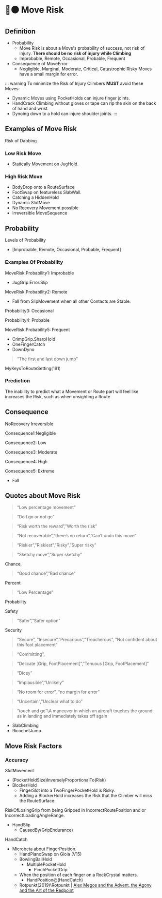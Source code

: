 

# 🔷🟠 Move Risk

## Definition

- Probability
    - Move Risk is about a Move's probability of success, not risk of injury. **There should be no risk of injury while Climbing**
    - Improbable, Remote, Occasional, Probable, Frequent
- Consequence of <move>MoveError</move>
    - Negligible, Marginal, Moderate, Critical, Catastrophic
Risky Moves have a small margin for error. 


::: warning
To minimize the Risk of Injury Climbers **MUST** avoid these Moves:
- <move>Dynamic Moves</move> using <envi>PocketHolds</envi> can <move>injure finger joints</move>.
- <move>HandCrack</move> Climbing without gloves or tape can rip the skin on the back of hand and wrist.
- <move>Dynoing</move> down to a <envi>hold</envi> can injure shoulder joints.
:::



## Examples of <move>Move Risk</move>

Risk of <move>Dabbing</move>


### Low Risk <move>Move</move>

- <move>Statically Movement</move> on <envi>JugHold</envi>.

### High Risk <move>Move</move>

- <move>BodyDrop</move> onto a <route>RouteSurface</route> 
- <move>FootSwap</move> on <envi>featureless SlabWall</envi>.
- <move>Catching</move> a <envi>HiddenHold</envi>
- <move>Dynamic SlotMove</move>
- No <move>Recovery Movement</move> possible
- <move>Irreversible MoveSequence</move>

## <neuro>Probability</neuro>

Levels of Probability
- [Improbable, Remote, Occasional, Probable, Frequent]

### Examples Of Probability

MoveRisk.Probability1: Improbable
- <move>JugGrip.Error.Slip</move>

MoveRisk.Probability2: Remote
- <move>Fall</move> from <move>SlipMovement</move> when all other Contacts are Stable.

Probability3: Occasional

Probability4: Probable

MoveRisk.Probability5: Frequent

- <move>CrimpGrip.SharpHold</move>
- <move>OneFingerCatch</move>
- <move>DownDyno</move>

> “The first and last down jump”

MyKeysToRouteSetting(191)

### Prediction

The inability to <neuro>predict</neuro> what a <move>Movement</move> or <route>Route</route> part will feel like increases the Risk, such as when <beta>onsighting</beta> a  <route>Route</route> 

## Consequence

NoRecovery
Irreversible


Consequence1:Negligible

Consequence2: Low

Consequence3: Moderate

Consequence4: High

Consequence5: Extreme
- Fall

## Quotes about Move Risk

> “Low percentage movement”

> “Do I go or not go”

> “Risk worth the reward”,”Worth the risk”

> “Not recoverable”,”there’s no return”,”Can’t undo this move”

> “Riskier”,”Riskiest”,”Risky”,”Super risky”

> “Sketchy move”,”Super sketchy”

Chance, 

> “Good chance”,”Bad chance”

Percent

> “Low Percentage”

Probability

Safety

> “Safer”,”Safer option”

Security

> “Secure”, “Insecure”,”Precarious”,”Treacherous”, ”Not confident about this foot placement”

> “Committing”,

> “Delicate [Grip, FootPlacement]”,”Tenuous [Grip, FootPlacement]”

> “Dicey”

> “Implausible”,”Unlikely”

> “No room for error”, “no margin for error”

> “Uncertain”,”Unclear what to do”

> “touch and go”\A maneuver in which an aircraft touches the ground as in landing and immediately takes off again

- <envi>SlabClimbing</envi>
- <move>RicochetJump</move>

## Move Risk Factors

### Accuracy

<move>SlotMovement</move>
- (<envi>PocketHoldSize</envi>)InverselyProportionalTo(Risk)
- <envi>BlockerHold</envi>
    - <move>FingerSlot</move> into a <envi>TwoFingerPocketHold</envi> is Risky.
    - Adding a <envi>BlockerHold</envi> increases the Risk that the Climber will miss the <route>RouteSurface</route>.

<move>RiskOfLosingGrip</move> from being Gripped in <route>IncorrectRoutePosition</route> and or <route>IncorrectLoadingAngleRange</route>.
- <move>HandSlip</move>
    - CausedBy(<move>GripEndurance</move>)

<move>HandCatch</move>
- <beta>Microbeta</beta> about <move>FingerPosition</move>.
    - <move>HandPianoSwap</move> on <route>Gioia</route> (V15)
    - <envi>BowlingBallHold</envi>
        - <envi>MultiplePocketHold</envi>
            - <move>PinchPocketGrip</move>
    -   When the position of each finger on a <envi>RockCrystal</envi> matters.
        - <move>HandPosition@(HandCatch)</move>
    - Rotpunkt(2019)\Rotpunkt | [Alex Megos and the Advent, the Agony and the Art of the Redpoint](https://youtu.be/SbWvFjUIt5k?t=2338)







